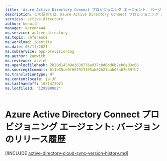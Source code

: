 ```yaml
---
title: 'Azure Active Directory Connect プロビジョニング エージェント: バージョンのリリース履歴'
description: この記事では、Azure Active Directory Connect プロビジョニング エージェントのすべてのリリースを一覧表示し、新機能と修正された問題について説明します。
services: active-directory
author: kenwith
manager: karenh444
ms.service: active-directory
ms.topic: reference
ms.workload: identity
ms.date: 05/11/2021
ms.subservice: app-provisioning
ms.author: kenwith
ms.reviewer: arvinh
ms.openlocfilehash: 2b20d145b9e3630776e037cbd6bd6b2eb6e83c66
ms.sourcegitcommit: 611b35ce0f667913105ab82b23aab05a67e89fb7
ms.translationtype: HT
ms.contentlocale: ja-JP
ms.lasthandoff: 10/14/2021
ms.locfileid: "129990902"
---
```

# <a name="azure-active-directory-connect-provisioning-agent-version-release-history"></a>Azure Active Directory Connect プロビジョニング エージェント: バージョンのリリース履歴

[!INCLUDE [active-directory-cloud-sync-version-history.md](../../../includes/active-directory-cloud-sync-version-history.md)]
